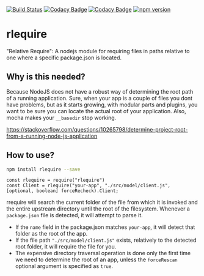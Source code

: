 [![Build Status](https://travis-ci.org/silvae86/rrequire.svg?branch=master)](https://travis-ci.org/silvae86/rlequire)
[![Codacy Badge](https://api.codacy.com/project/badge/Grade/cff4cfde36144314adbdce30226737e6)](https://www.codacy.com/app/silvae86/rrequire?utm_source=github.com&amp;utm_medium=referral&amp;utm_content=silvae86/rrequire&amp;utm_campaign=Badge_Grade)
[![Codacy Badge](https://api.codacy.com/project/badge/Coverage/cff4cfde36144314adbdce30226737e6)](https://www.codacy.com/app/silvae86/rrequire?utm_source=github.com&utm_medium=referral&utm_content=silvae86/rrequire&utm_campaign=Badge_Coverage)
[![npm version](https://badge.fury.io/js/rlrequire.svg)](https://badge.fury.io/js/rlrequire)

# rlequire
"Relative Require": A nodejs module for requiring files in paths relative to one where a specific package.json is located. 

## Why is this needed?

Because NodeJS does not have a robust way of determining the root path of a running application. Sure, when your app is a couple of files you dont have problems, but as it starts growing, with modular parts and plugins, you want to be sure you can locate the actual root of your application. Also, mocha makes your `__basedir` stop working.

https://stackoverflow.com/questions/10265798/determine-project-root-from-a-running-node-js-application


## How to use?

````bash
npm install rlequire --save
````

````node
const rlequire = require("rlequire")
const Client = rlequire("your-app", "./src/model/client.js", [optional, boolean] forceRecheck).Client;
````

rrequire will search the current folder of the file from which it is invoked and the entire upstream directory until the root of the filesystem. Whenever a `package.json` file is detected, it will attempt to parse it. 

 - If the `name` field in the package.json matches `your-app`, it will detect that folder as the root of the app.
 - If the file path `"./src/model/client.js"` exists, relatively to the detected root folder, it will require the file for you.
 - The expensive directory traversal operation is done only the first time we need to determine the root of an app, unless the `forceRescan` optional argument is specified as `true`.

